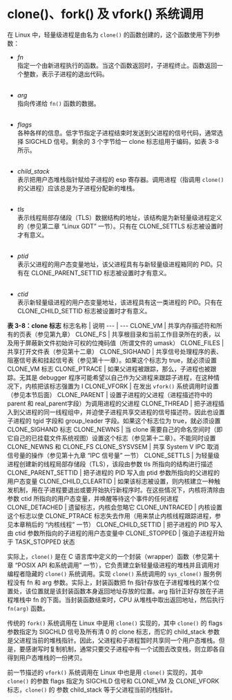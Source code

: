 # clone()、fork() 及 vfork() 系统调用

在 Linux 中，轻量级进程是由名为 `clone()` 的函数创建的，这个函数使用下列参数：

* *fn*  
指定一个由新进程执行的函数。当这个函数返回时，子进程终止。函数返回一个整数，表示子进程的退出代码。  
&emsp;

* *arg*  
指向传递给 `fn()` 函数的数据。  
&emsp;

* *flags*  
各种各样的信息。低字节指定子进程结束时发送到父进程的信号代码，通常选择 SIGCHLD 信号。剩余的 3 个字节给一 clone 标志组用于编码，如表 3-8 所示。  
&emsp;

* *child_stack*  
表示把用户态堆栈指针赋给子进程的 esp 寄存器。调用进程（指调用 `clone()` 的父进程）应该总是为子进程分配新的堆栈。  
&emsp;

* *tls*  
表示线程局部存储段（TLS）数据结构的地址，该结构是为新轻量级进程定义的（参见第二章 “Linux GDT” 一节）。只有在 CLONE_SETTLS 标志被设置时才有意义。  
&emsp;

* *ptid*  
表示父进程的用户态变量地址，该父进程具有与新轻量级进程箱同的 PID。只有在 CLONE_PARENT_SETTID 标志被设置时才有意义。  
&emsp;

* *ctid*  
表示新轻量级进程的用户态变量地址，该进程具有这一类进程的 PID。只有在 CLONE_CHILD_SETTID 标志被设置时才有意义。
&emsp;

**表 3-8：clone 标志**
标志名称 | 说明
--- | ---
CLONE_VM | 共享内存描述符和所有的页表（参见第九章）
CLONE_FS | 共享根目录和当前工作目录所在的表，以及用于屏蔽新文件初始许可权的位掩码值（所谓文件的 umask）
CLONE_FILES | 共享打开文件表（参见第十二章）
CLONE_SIGHAND | 共享信号处理程序的表、阻塞信号表和挂起信号表（参见第十一章）。如果这个标志为 true，就必须设置 CLONE_VM 标志
CLONE_PTRACE | 如果父进程被跟踪，那么，子进程也被跟踪。无其是 debugger 程序可能希望以自己作为父进程来跟踪子进程，在这种情况下，内核把该标志强置为 I
CLONE_VFORK | 在发出 `vfork()` 系统调用时设置（参见本节后面）
CLONE_PARENT | 设置子进程的父进程（进程描述符中的 parent 和 real_parent字段）为调用进程的父进程
CLONE_THREAD | 把子进程插入到父进程的同一线程组中，并迫使子进程共享交进程的信号描述符。因此也设置子进程的 tgid 字段和 group_leader 字段。如果这个标志位为 true，就必须设置 CLONE_SIGHAND 标志
CLONE_NEWNS | 当 clone 需要自己的命名空间时（即它自己的已挂载文件系统视图）设置这个标志（参见第十二章）。不能同时设置 CLONE_NEWNS 和 CLONE_FS
CLONE_SYSVSEM | 共享 System V IPC 取消信号量的操作（参见第十九章 “IPC 信号量” 一节）
CLONE_SETTLS | 为轻量级进程创建新的线程局部存储段（TLS），该段由参数 tls 所指向的结构进行描述
CLONE_PARENT_SETTID | 把子进程的 PID 写入由 ptid 参数所指向的父进程的用户态变量
CLONE_CHILD_CLEARTID | 如果该标志被设置，则内核建立一种触发机制，用在子进程要退出或要开始执行新程序时。在这些情况下，内核将清除由参数 ctid 所指向的用户态变量，并唤醒等待这个事件的任何进程
CLONE_DETACHED | 遗留标志，内核会忽略它
CLONE_UNTRACED | 内核设置这个标志以使 CLONE_PTRACE 标志失去作用（用来禁止内核线程跟踪进程，参见本章稍后的 “内核线程” 一节）
CLONE_CHILD_SETTID | 把子进程的 PID 写入由 ctid 参数所指向的子进程的用户态变量中
CLONE_STOPPED | 强迫子进程开始于 TASK_STOPPED 状态

实际上，`clone()` 是在 C 语言库中定义的一个封装（wrapper）函数（参见第十章 “POSIX API 和系统调用” 一节），它负责建立新轻量级进程的堆栈并且调用对编程者隐藏的 `clone()` 系统调用。实现 `clone()` 系统调用的 `sys_clone()` 服务例程没有 fn 和 arg 参数。实际上，封装函数把 fn 指针存放在子进程堆栈的某个位置处，该位置就是该封装函数本身返回地址存放的位置。arg 指针正好存放在子进程堆栈中 fn 的下面。当封装函数结束时，CPU 从堆栈中取出返回地址，然后执行 `fn(arg)` 函数。

传统的 `fork()` 系统调用在 Linux 中是用 `clone()` 实现的，其中 `clone()` 的 flags 参数指定为 SIGCHLD 信号及所有清 0 的 clone 标志，而它的 child_stack 参数是父进程当前的堆栈指针。因此，父进程和子进程暂时共享同一个用户态堆栈。但是，要感谢写时复制机制，通常只要交子进程中有一个试图去改变栈，则立即各自得到用户态堆栈的一份拷贝。

前一节描述的 `vfork()` 系统调用在 Linux 中也是用 `clone()` 实现的，其中 `clone()` 的参数 flags 指定为 SIGCHLD 信号和 CLONE_VM 及 CLONE_VFORK 标志，`clone()` 的
参数 child_stack 等于父进程当前的栈指针。

